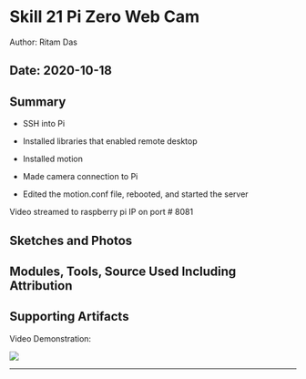 #  Skill 21 Pi Zero Web Cam

Author: Ritam Das

Date: 2020-10-18
-----

## Summary

- SSH into Pi

- Installed libraries that enabled remote desktop 

- Installed motion

- Made camera connection to Pi

- Edited the motion.conf file, rebooted, and started the server

Video streamed to raspberry pi IP on port # 8081

## Sketches and Photos


## Modules, Tools, Source Used Including Attribution


## Supporting Artifacts

Video Demonstration:

[![](http://img.youtube.com/vi/WrAMuA45yeo/0.jpg)](http://www.youtube.com/watch?v=WrAMuA45yeo "")

-----

